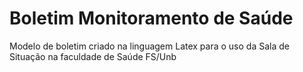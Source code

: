 # Boletim Monitoramento de Saúde

Modelo de boletim criado na linguagem Latex para o uso da Sala de Situação na faculdade de Saúde FS/Unb